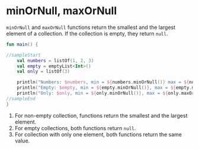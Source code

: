 # minOrNull, maxOrNull

`minOrNull` and `maxOrNull` functions return the smallest and the largest element of a collection. If the collection is
empty, they return `null`.

```kotlin
fun main() {

//sampleStart
    val numbers = listOf(1, 2, 3)
    val empty = emptyList<Int>()
    val only = listOf(3)

    println("Numbers: $numbers, min = ${numbers.minOrNull()} max = ${numbers.maxOrNull()}") // 1
    println("Empty: $empty, min = ${empty.minOrNull()}, max = ${empty.maxOrNull()}")        // 2
    println("Only: $only, min = ${only.minOrNull()}, max = ${only.maxOrNull()}")            // 3
//sampleEnd
}
```

1. For non-empty collection, functions return the smallest and the largest element.
2. For empty collections, both functions return `null`.
3. For collection with only one element, both functions return the same value.
